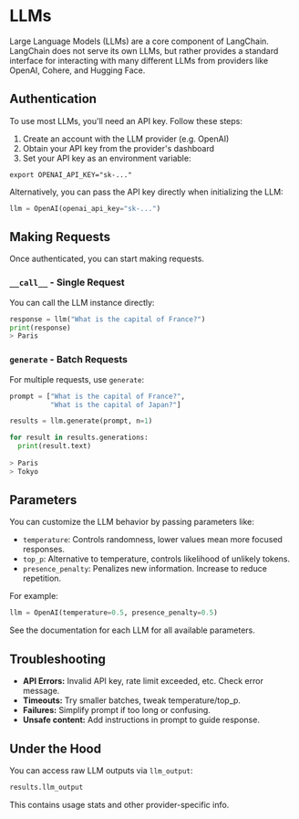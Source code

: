 

LLMs
====

Large Language Models (LLMs) are a core component of LangChain. LangChain does not serve its own LLMs, but rather provides a standard interface for interacting with many different LLMs from providers like OpenAI, Cohere, and Hugging Face.

## Authentication

To use most LLMs, you'll need an API key. Follow these steps:

1. Create an account with the LLM provider (e.g. OpenAI) 
2. Obtain your API key from the provider's dashboard
3. Set your API key as an environment variable:

```
export OPENAI_API_KEY="sk-..." 
```

Alternatively, you can pass the API key directly when initializing the LLM:

```python
llm = OpenAI(openai_api_key="sk-...")
```

## Making Requests

Once authenticated, you can start making requests.

### `__call__` - Single Request

You can call the LLM instance directly:

```python
response = llm("What is the capital of France?")
print(response)
> Paris
```

### `generate` - Batch Requests

For multiple requests, use `generate`:

```python
prompt = ["What is the capital of France?",  
          "What is the capital of Japan?"]

results = llm.generate(prompt, n=1) 

for result in results.generations:
  print(result.text)
  
> Paris  
> Tokyo
```

## Parameters

You can customize the LLM behavior by passing parameters like:

- `temperature`: Controls randomness, lower values mean more focused responses.
- `top_p`: Alternative to temperature, controls likelihood of unlikely tokens.
- `presence_penalty`: Penalizes new information. Increase to reduce repetition.

For example:

```python 
llm = OpenAI(temperature=0.5, presence_penalty=0.5)
```

See the documentation for each LLM for all available parameters.

## Troubleshooting

- **API Errors:** Invalid API key, rate limit exceeded, etc. Check error message.
- **Timeouts:** Try smaller batches, tweak temperature/top_p. 
- **Failures:** Simplify prompt if too long or confusing.
- **Unsafe content:** Add instructions in prompt to guide response.

## Under the Hood

You can access raw LLM outputs via `llm_output`:

```python
results.llm_output  
```

This contains usage stats and other provider-specific info.

